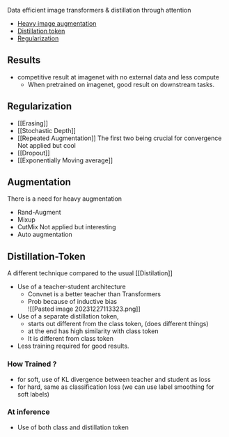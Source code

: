 Data efficient image transformers & distillation through attention
- [Heavy image augmentation](Deit#Augmentation)
- [Distillation token](DeIT#Distillation-Token)
- [Regularization](DeIT#Regularization)
## Results
- competitive result at imagenet with no external data and less compute
	- When pretrained on imagenet, good result on downstream tasks.
## Regularization
- [[Erasing]]
- [[Stochastic Depth]]
- [[Repeated Augmentation]]
The first two being crucial for convergence
Not applied but cool
- [[Dropout]]
- [[Exponentially Moving average]]
## Augmentation
There is a need for heavy augmentation
- Rand-Augment
- Mixup
- CutMix
Not applied but interesting
- Auto augmentation
## Distillation-Token
A different technique compared to the usual [[Distilation]]
- Use of a teacher-student architecture 
	- Convnet is a better teacher than Transformers
	- Prob because of inductive bias	
![[Pasted image 20231227113323.png]]	
- Use of a separate distillation token, 
	- starts out different from the class token, (does different things)
	- at the end has high similarity with class token
	- It is different from class token
- Less training required for good results.
### How Trained ?
- for soft, use of KL divergence between teacher and student as loss
- for hard, same as classification loss (we can use label smoothing for soft labels)
### At inference
- Use of both class and distillation token 
